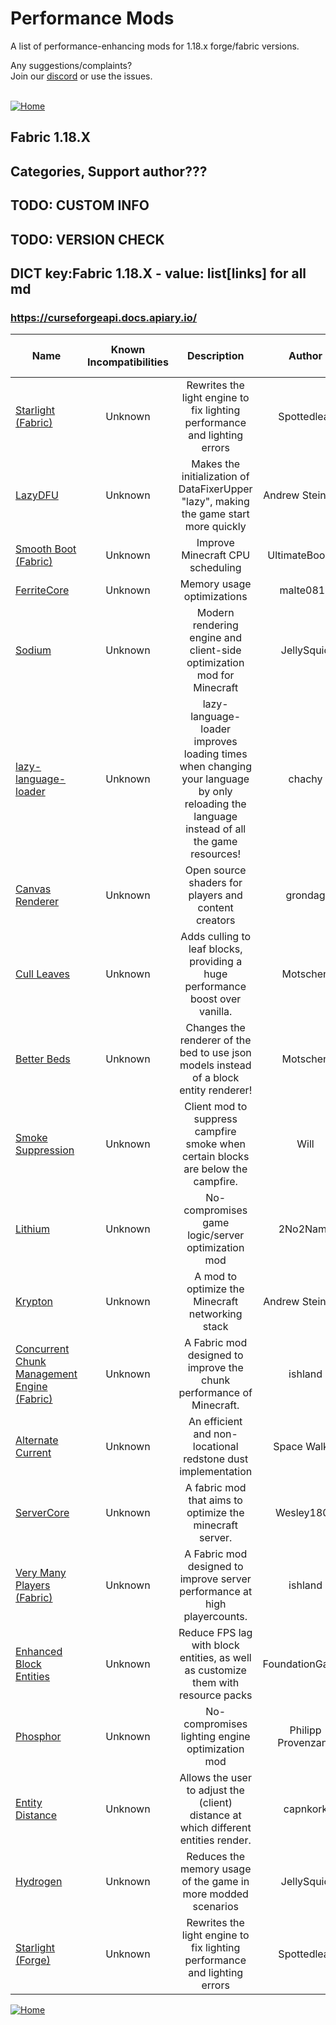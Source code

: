 
# Performance Mods
A list of performance-enhancing mods for 1.18.x forge/fabric versions.

Any suggestions/complaints?<br>
Join our [discord](https://discord.gg/8nzHYhVUQS) or use the issues.<br><br>

[![Home](https://i.imgur.com/zGuelkW.png)](https://github.com/NordicGamerFE/usefulmods/tree/main)
## Fabric 1.18.X
## Categories, Support author???
## TODO: CUSTOM INFO
## TODO: VERSION CHECK
## DICT key:Fabric 1.18.X  -  value: list[links] for all md
### https://curseforgeapi.docs.apiary.io/
| Name | Known Incompatibilities | Description | Author | Environment (Client / Server) | Categories | Need help? | Support author |
| --- | :---: | :---: | :---: | :---: | :---: | :---: | :---: |
| [Starlight (Fabric)](https://modrinth.com/mod/starlight) | Unknown | Rewrites the light engine to fix lighting performance and lighting errors | Spottedleaf | Client Server | misc | [Discord](https://discord.gg/tuinity) [Github](https://github.com/PaperMC/Starlight/issues)  | None 
| [LazyDFU](https://modrinth.com/mod/lazydfu) | Unknown | Makes the initialization of DataFixerUpper "lazy", making the game start more quickly | Andrew Steinborn | Client Server | misc, utility | [Discord](https://discord.gg/RUGArxEQ8J) [Github](https://github.com/astei/lazydfu/issues)  | None 
| [Smooth Boot (Fabric)](https://modrinth.com/mod/smoothboot-fabric) | Unknown | Improve Minecraft CPU scheduling | UltimateBoomer | Client Server | misc, utility | [Discord]() [Github](https://github.com/UltimateBoomer/mc-smoothboot/issues) [Wiki](https://github.com/UltimateBoomer/mc-smoothboot/wiki) | None 
| [FerriteCore](https://modrinth.com/mod/ferrite-core) | Unknown | Memory usage optimizations | malte0811 | Client Server | utility |  [Github](https://github.com/malte0811/FerriteCore/issues)  | None 
| [Sodium](https://modrinth.com/mod/sodium) | Unknown | Modern rendering engine and client-side optimization mod for Minecraft | JellySquid | Client | utility | [Discord](https://jellysquid.me/discord) [Github](https://github.com/jellysquid3/sodium-fabric/issues)  | None 
| [lazy-language-loader](https://modrinth.com/mod/lazy-language-loader) | Unknown | lazy-language-loader improves loading times when changing your language by only reloading the language instead of all the game resources! | chachy | Client | utility | [Discord](https://discord.gg/XAjvZ8GvPy) [Github](https://github.com/ChachyDev/lazy-language-loader/issues)  | None 
| [Canvas Renderer](https://modrinth.com/mod/canvas) | Unknown | Open source shaders for players and content creators | grondag | Client | library, misc, utility | [Discord](https://discord.gg/7NaqR2e) [Github](https://github.com/vram-guild/canvas/issues)  | None 
| [Cull Leaves](https://modrinth.com/mod/cull-leaves) | Unknown | Adds culling to leaf blocks, providing a huge performance boost over vanilla. | Motschen | Client | misc | [Discord](https://discord.gg/jAGnWYHm3r) [Github](https://github.com/TeamMidnightDust/CullLeaves/issues)  | None 
| [Better Beds](https://modrinth.com/mod/better-beds) | Unknown | Changes the renderer of the bed to use json models instead of a block entity renderer!  | Motschen | Client | decoration, misc, utility | [Discord](https://discord.gg/jAGnWYHm3r) [Github](https://github.com/TeamMidnightDust/BetterBeds/issues)  | None 
| [Smoke Suppression](https://modrinth.com/mod/smoke-suppression) | Unknown | Client mod to suppress campfire smoke when certain blocks are below the campfire. | Will | Client | decoration, misc, utility |  [Github](https://gitlab.com/supersaiyansubtlety/smoke_suppression/-/issues)  | None 
| [Lithium](https://modrinth.com/mod/lithium) | Unknown | No-compromises game logic/server optimization mod | 2No2Name | Client Server | utility | [Discord](https://jellysquid.me/discord) [Github](https://github.com/jellysquid3/lithium-fabric/issues)  | None 
| [Krypton](https://modrinth.com/mod/krypton) | Unknown | A mod to optimize the Minecraft networking stack | Andrew Steinborn | Client Server | misc, utility | [Discord](https://discord.gg/RUGArxEQ8J) [Github](https://github.com/astei/krypton/issues)  | None 
| [Concurrent Chunk Management Engine (Fabric)](https://modrinth.com/mod/c2me-fabric) | Unknown | A Fabric mod designed to improve the chunk performance of Minecraft. | ishland | Client Server | misc | [Discord](https://discord.io/ishlandbukkit) [Github](https://github.com/RelativityMC/C2ME-fabric/issues)  | None 
| [Alternate Current](https://modrinth.com/mod/alternate-current) | Unknown | An efficient and non-locational redstone dust implementation | Space Walker | Server | technology, utility | [Discord](https://discord.gg/EJC9zkX) [Github](https://github.com/SpaceWalkerRS/alternate-current/issues)  | None 
| [ServerCore](https://modrinth.com/mod/servercore) | Unknown | A fabric mod that aims to optimize the minecraft server. | Wesley1808 | Client Server | utility |  [Github](https://github.com/Wesley1808/ServerCore-Fabric/issues)  | None 
| [Very Many Players (Fabric)](https://modrinth.com/mod/vmp-fabric) | Unknown | A Fabric mod designed to improve server performance at high playercounts. | ishland | Client Server | misc | [Discord](https://discord.io/ishlandbukkit) [Github](https://github.com/RelativityMC/VMP-fabric/issues)  | None 
| [Enhanced Block Entities](https://modrinth.com/mod/ebe) | Unknown | Reduce FPS lag with block entities, as well as customize them with resource packs | FoundationGames | Client | misc, utility | [Discord](https://discord.gg/7Aw3y4RtY9) [Github](https://github.com/FoundationGames/EnhancedBlockEntities/issues)  | None 
| [Phosphor](https://modrinth.com/mod/phosphor) | Unknown | No-compromises lighting engine optimization mod | Philipp Provenzano | Client Server | utility | [Discord](https://jellysquid.me/discord) [Github](https://github.com/jellysquid3/phosphor-fabric/issues)  | None 
| [Entity Distance](https://modrinth.com/mod/entity-distance) | Unknown | Allows the user to adjust the (client) distance at which different entities render. | capnkork | Client | utility |  [Github](https://github.com/capnkork/entity-distance/issues)  | None 
| [Hydrogen](https://modrinth.com/mod/hydrogen) | Unknown | Reduces the memory usage of the game in more modded scenarios | JellySquid | Client Server | utility | [Discord](https://jellysquid.me/discord) [Github](https://github.com/jellysquid3/hydrogen-fabric/issues)  | None 
| [Starlight (Forge)](https://modrinth.com/mod/starlight-forge) | Unknown | Rewrites the light engine to fix lighting performance and lighting errors | Spottedleaf | Client Server | misc | [Discord](https://discord.gg/tuinity) [Github](https://github.com/PaperMC/Starlight/issues)  | None 



[![Home](https://i.imgur.com/zGuelkW.png)](https://github.com/NordicGamerFE/usefulmod)
